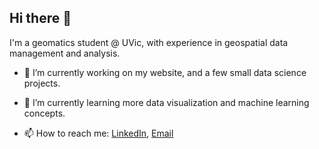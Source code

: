 ## Hi there 👋
I'm a geomatics student @ UVic, with experience in geospatial data management and analysis.

- 🔭 I’m currently working on my website, and a few small data science projects.
- 🌱 I’m currently learning more data visualization and machine learning concepts.

- 📫 How to reach me: [LinkedIn](https://www.linkedin.com/in/matt-graff/), [Email](mailto:mattgraff0@gmail.com)
